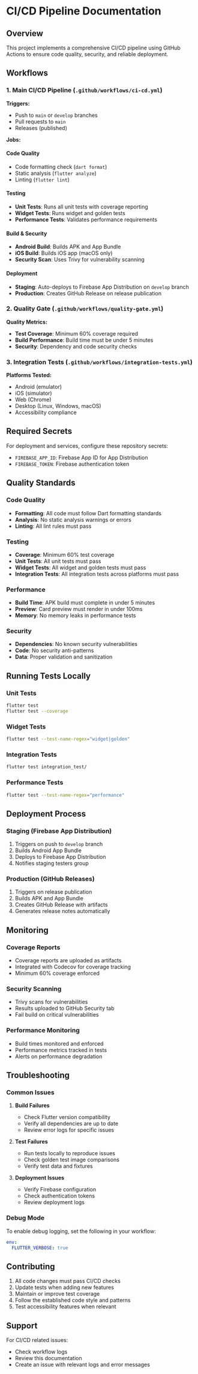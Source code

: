 # CI/CD Pipeline Documentation

## Overview

This project implements a comprehensive CI/CD pipeline using GitHub Actions to ensure code quality, security, and reliable deployment.

## Workflows

### 1. Main CI/CD Pipeline (`.github/workflows/ci-cd.yml`)

**Triggers:**
- Push to `main` or `develop` branches
- Pull requests to `main`
- Releases (published)

**Jobs:**

#### Code Quality
- Code formatting check (`dart format`)
- Static analysis (`flutter analyze`)
- Linting (`flutter lint`)

#### Testing
- **Unit Tests**: Runs all unit tests with coverage reporting
- **Widget Tests**: Runs widget and golden tests
- **Performance Tests**: Validates performance requirements

#### Build & Security
- **Android Build**: Builds APK and App Bundle
- **iOS Build**: Builds iOS app (macOS only)
- **Security Scan**: Uses Trivy for vulnerability scanning

#### Deployment
- **Staging**: Auto-deploys to Firebase App Distribution on `develop` branch
- **Production**: Creates GitHub Release on release publication

### 2. Quality Gate (`.github/workflows/quality-gate.yml`)

**Quality Metrics:**
- **Test Coverage**: Minimum 60% coverage required
- **Build Performance**: Build time must be under 5 minutes
- **Security**: Dependency and code security checks

### 3. Integration Tests (`.github/workflows/integration-tests.yml`)

**Platforms Tested:**
- Android (emulator)
- iOS (simulator)
- Web (Chrome)
- Desktop (Linux, Windows, macOS)
- Accessibility compliance

## Required Secrets

For deployment and services, configure these repository secrets:

- `FIREBASE_APP_ID`: Firebase App ID for App Distribution
- `FIREBASE_TOKEN`: Firebase authentication token

## Quality Standards

### Code Quality
- **Formatting**: All code must follow Dart formatting standards
- **Analysis**: No static analysis warnings or errors
- **Linting**: All lint rules must pass

### Testing
- **Coverage**: Minimum 60% test coverage
- **Unit Tests**: All unit tests must pass
- **Widget Tests**: All widget and golden tests must pass
- **Integration Tests**: All integration tests across platforms must pass

### Performance
- **Build Time**: APK build must complete in under 5 minutes
- **Preview**: Card preview must render in under 100ms
- **Memory**: No memory leaks in performance tests

### Security
- **Dependencies**: No known security vulnerabilities
- **Code**: No security anti-patterns
- **Data**: Proper validation and sanitization

## Running Tests Locally

### Unit Tests
```bash
flutter test
flutter test --coverage
```

### Widget Tests
```bash
flutter test --test-name-regex="widget|golden"
```

### Integration Tests
```bash
flutter test integration_test/
```

### Performance Tests
```bash
flutter test --test-name-regex="performance"
```

## Deployment Process

### Staging (Firebase App Distribution)
1. Triggers on push to `develop` branch
2. Builds Android App Bundle
3. Deploys to Firebase App Distribution
4. Notifies staging testers group

### Production (GitHub Releases)
1. Triggers on release publication
2. Builds APK and App Bundle
3. Creates GitHub Release with artifacts
4. Generates release notes automatically

## Monitoring

### Coverage Reports
- Coverage reports are uploaded as artifacts
- Integrated with Codecov for coverage tracking
- Minimum 60% coverage enforced

### Security Scanning
- Trivy scans for vulnerabilities
- Results uploaded to GitHub Security tab
- Fail build on critical vulnerabilities

### Performance Monitoring
- Build times monitored and enforced
- Performance metrics tracked in tests
- Alerts on performance degradation

## Troubleshooting

### Common Issues

1. **Build Failures**
   - Check Flutter version compatibility
   - Verify all dependencies are up to date
   - Review error logs for specific issues

2. **Test Failures**
   - Run tests locally to reproduce issues
   - Check golden test image comparisons
   - Verify test data and fixtures

3. **Deployment Issues**
   - Verify Firebase configuration
   - Check authentication tokens
   - Review deployment logs

### Debug Mode

To enable debug logging, set the following in your workflow:

```yaml
env:
  FLUTTER_VERBOSE: true
```

## Contributing

1. All code changes must pass CI/CD checks
2. Update tests when adding new features
3. Maintain or improve test coverage
4. Follow the established code style and patterns
5. Test accessibility features when relevant

## Support

For CI/CD related issues:
- Check workflow logs
- Review this documentation
- Create an issue with relevant logs and error messages